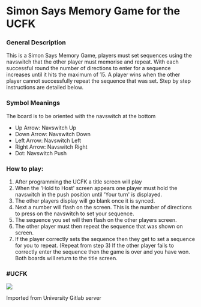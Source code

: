 <h1>Simon Says Memory Game for the UCFK</h1>

<h3>General Description</h3>
<p>
This is a Simon Says Memory Game, players must set sequences using the navswitch that the other player must memorise and repeat.
With each successful round the number of directions to enter for a sequence increases until it hits the maximum of 15. A player wins
when the other player cannot successfully repeat the sequence that was set. Step by step instructions are detailed below.
</p>

<h3>Symbol Meanings</h3>
<p>The board is to be oriented with the navswitch at the bottom</p>
<ul>
	<li>Up Arrow: Navswitch Up
	<li>Down Arrow: Navswitch Down
	<li>Left Arrow: Navswitch Left
	<li>Right Arrow: Navswitch Right
	<li>Dot: Navswitch Push
</ul>

<h3>How to play:</h3>
<ol>
	<li>After programming the UCFK a title screen will play
	<li>When the 'Hold to Host' screen appears one player must hold the navswitch in the push position until 'Your turn' is displayed.
	<li>The other players display will go blank once it is synced.
	<li>Next a number will flash on the screen. This is the number of directions to press on the navswitch to set your sequence.
	<li>The sequence you set will then flash on the other players screen.
	<li>The other player must then repeat the sequence that was shown on screen.
	<li>If the player correctly sets the sequence then they get to set a sequence for you to repeat. (Repeat from step 3)
	If the other player fails to correctly enter the sequence then the game is over and you have won. Both boards will return to the title
	screen.
</ol>

<h3>#UCFK</h3>
<img src="https://lh3.googleusercontent.com/proxy/JpTdH69c7F8M07kifEvdYVWcr3qbzqqc4H4iqQdDUHcZSMUV_DtgzUWmQS84fDsWsXFLvQJ52yKsALYUBTFZBt9cjDqNPOj2223F9xXoNyBZ48q7xgfNkA">

Imported from University Gitlab server
